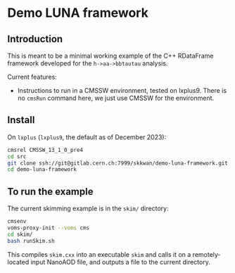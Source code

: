 # Demo LUNA framework

## Introduction

This is meant to be a minimal working example of the C++ RDataFrame framework developed for the `h->aa->bbtautau` analysis.

Current features:
- Instructions to run in a CMSSW environment, tested on lxplus9. There is no `cmsRun` command here, we just use CMSSW for the environment.



## Install

On `lxplus` (`lxplus9`, the default as of December 2023): 
```bash
cmsrel CMSSW_13_1_0_pre4
cd src
git clone ssh://git@gitlab.cern.ch:7999/skkwan/demo-luna-framework.git
cd demo-luna-framework
```

## To run the example
The current skimming example is in the `skim/` directory:
```bash
cmsenv
voms-proxy-init --voms cms 
cd skim/
bash runSkim.sh
```

This compiles `skim.cxx` into an executable `skim` and calls it on a remotely-located input NanoAOD file, and outputs a file to the current directory.